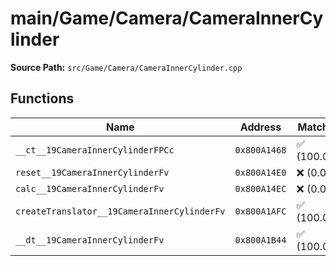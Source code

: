 # main/Game/Camera/CameraInnerCylinder

**Source Path:** `src/Game/Camera/CameraInnerCylinder.cpp`

## Functions

| Name | Address | Match % |
|------|---------|---------|
| `__ct__19CameraInnerCylinderFPCc` | `0x800A1468` | :white_check_mark: (100.0%) |
| `reset__19CameraInnerCylinderFv` | `0x800A14E0` | :x: (0.0%) |
| `calc__19CameraInnerCylinderFv` | `0x800A14EC` | :x: (0.0%) |
| `createTranslator__19CameraInnerCylinderFv` | `0x800A1AFC` | :white_check_mark: (100.0%) |
| `__dt__19CameraInnerCylinderFv` | `0x800A1B44` | :white_check_mark: (100.0%) |